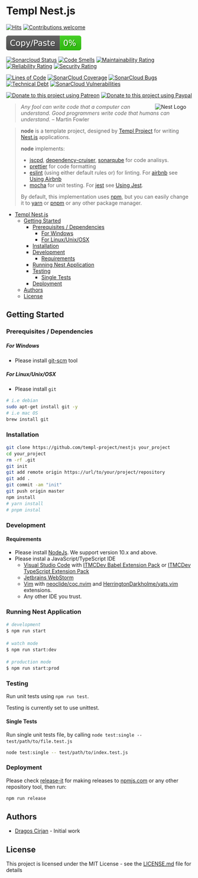 # Templ Nest.js

<!-- https://hits.seeyoufarm.com/ -->
[![Hits](https://hits.seeyoufarm.com/api/count/incr/badge.svg?url=https%3A%2F%2Fgithub.com%2Ftempl-project%2Fnode&count_bg=%2379C83D&title_bg=%23555555&icon=&icon_color=%23E7E7E7&title=hits&edge_flat=false)](https://hits.seeyoufarm.com)
[![Contributions welcome](https://img.shields.io/badge/contributions-welcome-brightgreen.svg?style=flat)](https://github.com/templ-project/nestjs/issues)

![JSCPD](.jscpd/jscpd-badge.svg?raw=true)

<!-- [![TravisCI](https://travis-ci.org/templ-project/nestjs.svg?branch=master)](https://travis-ci.org/templ-project/nestjs) -->
<!-- CI Badges -->
<!-- [![CircleCI](https://circleci.com/gh/templ-project/nestjs.svg?style=shield)](https://circleci.com/gh/templ-project/nestjs) -->

[![Sonarcloud Status](https://sonarcloud.io/api/project_badges/measure?project=templ-project_nestjs&metric=alert_status)](https://sonarcloud.io/dashboard?id=templ-project_nestjs)
[![Code Smells](https://sonarcloud.io/api/project_badges/measure?project=templ-project_nestjs&metric=code_smells)](https://sonarcloud.io/dashboard?id=templ-project_nestjs)
[![Maintainability Rating](https://sonarcloud.io/api/project_badges/measure?project=templ-project_nestjs&metric=sqale_rating)](https://sonarcloud.io/dashboard?id=templ-project_nestjs)
[![Reliability Rating](https://sonarcloud.io/api/project_badges/measure?project=templ-project_nestjs&metric=reliability_rating)](https://sonarcloud.io/dashboard?id=templ-project_nestjs)
[![Security Rating](https://sonarcloud.io/api/project_badges/measure?project=templ-project_nestjs&metric=security_rating)](https://sonarcloud.io/dashboard?id=templ-project_nestjs)

[![Lines of Code](https://sonarcloud.io/api/project_badges/measure?project=templ-project_nestjs&metric=ncloc)](https://sonarcloud.io/dashboard?id=templ-project_nestjs)
[![SonarCloud Coverage](https://sonarcloud.io/api/project_badges/measure?project=templ-project_nestjs&metric=coverage)](https://sonarcloud.io/component_measures/metric/coverage/list?id=templ-project_nestjs)
[![SonarCloud Bugs](https://sonarcloud.io/api/project_badges/measure?project=templ-project_nestjs&metric=bugs)](https://sonarcloud.io/component_measures/metric/reliability_rating/list?id=templ-project_nestjs)
[![Technical Debt](https://sonarcloud.io/api/project_badges/measure?project=templ-project_nestjs&metric=sqale_index)](https://sonarcloud.io/dashboard?id=templ-project_nestjs)
[![SonarCloud Vulnerabilities](https://sonarcloud.io/api/project_badges/measure?project=templ-project_nestjs&metric=vulnerabilities)](https://sonarcloud.io/component_measures/metric/security_rating/list?id=templ-project_nestjs)

<!-- Donation Badges -->
[![Donate to this project using Patreon](https://img.shields.io/badge/patreon-donate-yellow.svg)](https://patreon.com/dragoscirjan)
[![Donate to this project using Paypal](https://img.shields.io/badge/paypal-donate-yellow.svg)](https://www.paypal.com/cgi-bin/webscr?cmd=_s-xclick&hosted_button_id=QBP6DEBJDEMV2&source=url)

<img alt="Nest Logo" src="https://d33wubrfki0l68.cloudfront.net/e937e774cbbe23635999615ad5d7732decad182a/26072/logo-small.ede75a6b.svg" width="20%" align="right" />

<!-- Project Description Starts Here -->

> *Any fool can write code that a computer can understand. Good programmers write code that humans can understand.* – Martin Fowler

> **node** is a template project, designed by [Templ Project](http://templ-project.github.io) for writing [Nest.js](https://nestjs.com) applications.
>
> **node** implements:
>
> - [jscpd](https://github.com/kucherenko/jscpd), [dependency-cruiser](https://github.com/sverweij/dependency-cruiser), [sonarqube](https://www.sonarqube.org/) for code analisys.
> - [prettier](https://prettier.io/) for code formatting
> - [eslint](https://eslint.org/) (using either default rules or) for linting. For [airbnb](https://github.com/airbnb) see [Using Airbnb](manual/using-using-esling-airbnb.md)
> - [mocha](https://mochajs.org/) for unit testing. For [jest](https://jestjs.io/) see [Using Jest](manual/using-jest.md).
>
> By default, this implementation uses [npm](https://www.npmjs.com/), but you can easily change it to [yarn](https://yarnpkg.com/) or [pnpm](https://pnpm.js.org/) or any other package manager.

<!-- Project Description Ends Here -->

<!--
Insert Table of Contents Here
This can be done using [AlanWalk.markdown-toc](https://marketplace.visualstudio.com/items?itemName=AlanWalk.markdown-toc) plugin, 
which is also included in 
[itmcdev.generic-extension-pack](https://marketplace.visualstudio.com/items?itemName=itmcdev.generic-extension-pack) extension pack.
-->
<!-- TOC -->

- [Templ Nest.js](#templ-nestjs)
  - [Getting Started](#getting-started)
    - [Prerequisites / Dependencies](#prerequisites--dependencies)
        - [For Windows](#for-windows)
        - [For Linux/Unix/OSX](#for-linuxunixosx)
    - [Installation](#installation)
    - [Development](#development)
      - [Requirements](#requirements)
    - [Running Nest Application](#running-nest-application)
    - [Testing](#testing)
      - [Single Tests](#single-tests)
    - [Deployment](#deployment)
  - [Authors](#authors)
  - [License](#license)

<!-- /TOC -->

## Getting Started

### Prerequisites / Dependencies

<!-- What things you need to install the software and how to install them (based on each OS type). -->
##### For Windows

- Please install [git-scm](https://git-scm.com/download/win) tool

##### For Linux/Unix/OSX

- Please install `git`

```bash
# i.e debian
sudo apt-get install git -y
# i.e mac OS
brew install git
```

<!-- #### Known Issues / Troubleshooting

Describe a list of known issues, and how to bypass them. -->

### Installation

<!-- 
A step by step series of examples that tell you how to get a development env running 
Use sub-headers if necesary
-->

```bash
git clone https://github.com/templ-project/nestjs your_project
cd your_project
rm -rf .git
git init
git add remote origin https://url/to/your/project/repository
git add .
git commit -am "init"
git push origin master
npm install
# yarn install
# pnpm instal
```

### Development

<!-- Explain any development process for the project, if necesary -->
#### Requirements

- Please install [NodeJs](https://nodejs.org/en/). We support version 10.x and above.
- Please instal a JavaScript/TypeScript IDE
  - [Visual Studio Code](https://code.visualstudio.com/) with [ITMCDev Babel Extension Pack](https://marketplace.visualstudio.com/items?itemName=itmcdev.node-babel-extension-pack) or [ITMCDev TypeScript Extension Pack](https://marketplace.visualstudio.com/items?itemName=itmcdev.nestjs-extension-pack)
  - [Jetbrains WebStorm](https://www.jetbrains.com/webstorm/)
  - [Vim](https://www.vim.org/) with [neoclide/coc.nvim](https://github.com/neoclide/coc.nvim) and [HerringtonDarkholme/yats.vim](https://github.com/HerringtonDarkholme/yats.vim) extensions.
  - Any other IDE you trust.

### Running Nest Application

```bash
# development
$ npm run start

# watch mode
$ npm run start:dev

# production mode
$ npm run start:prod
```

### Testing

<!-- Explain how to run the automated tests for this system -->

Run unit tests using `npm run test`.

Testing is currently set to use unittest.

#### Single Tests

Run single unit tests file, by calling `node test:single -- test/path/to/file.test.js`

```bash
node test:single -- test/path/to/index.test.js
```


### Deployment

<!-- Add additional notes about how to deploy this on a live system -->

Please check [release-it](https://www.npmjs.com/package/release-it) for making releases to [npmjs.com](https://www.npmjs.com/) or any other repository tool, then run:

```bash
npm run release
```

## Authors

* [Dragos Cirjan](mailto:dragos.cirjan@gmail.com) - Initial work

<!-- ## Issues / Support

Add a set of links to the [issues](/templ-project/nestjs/issues) page/website, so people can know where to add issues/bugs or ask for support. -->

## License

<!-- Add licence fit for the project -->

This project is licensed under the MIT License - see the [LICENSE.md](LICENSE.md) file for details

<!-- ## Changelog

Small changelog history. The rest should be added to [CHANGELOG.md](CHANGELOG.md).

See here a template for changelogs: https://keepachangelog.com/en/1.0.0/

Also see this tool for automatically generating them: https://www.npmjs.com/package/changelog -->
